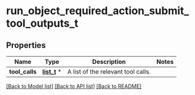 # run_object_required_action_submit_tool_outputs_t

## Properties
Name | Type | Description | Notes
------------ | ------------- | ------------- | -------------
**tool_calls** | [**list_t**](run_tool_call_object.md) \* | A list of the relevant tool calls. | 

[[Back to Model list]](../README.md#documentation-for-models) [[Back to API list]](../README.md#documentation-for-api-endpoints) [[Back to README]](../README.md)


